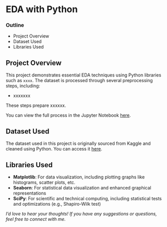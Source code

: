 # EDA with Python


### Outline

- Project Overview
- Dataset Used
- Libraries Used


## Project Overview
This project demonstrates essential EDA techniques using Python libraries such as `xxxx`. The dataset is processed through several preprocessing steps, including:

- xxxxxxx

These steps prepare xxxxxx.

You can view the full process in the Jupyter Notebook [here](xxxxx). 


## Dataset Used
The dataset used in this project is originally sourced from Kaggle and cleaned using Python. You can access it [here]([xxxxx](https://github.com/Lillian1070/showcase_python_dataCleaning_1)).

## Libraries Used
- **Matplotlib**: For data visualization, including plotting graphs like histograms, scatter plots, etc.
- **Seaborn**: For statistical data visualization and enhanced graphical representations
- **SciPy**: For scientific and technical computing, including statistical tests and optimizations (e.g., Shapiro-Wilk test)








_I’d love to hear your thoughts! If you have any suggestions or questions, feel free to connect with me._


